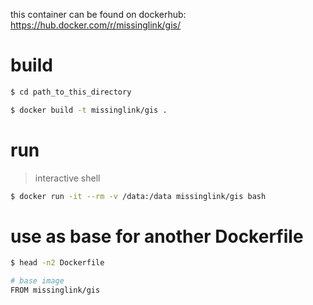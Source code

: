 
this container can be found on dockerhub: https://hub.docker.com/r/missinglink/gis/

# build

```bash
$ cd path_to_this_directory

$ docker build -t missinglink/gis .
```

# run

> interactive shell

```bash
$ docker run -it --rm -v /data:/data missinglink/gis bash
```

# use as base for another Dockerfile

```bash
$ head -n2 Dockerfile

# base image
FROM missinglink/gis
```
